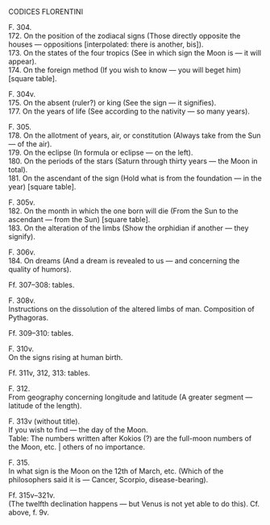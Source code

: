 CODICES FLORENTINI

F. 304.  
172. On the position of the zodiacal signs (Those directly opposite the houses — oppositions [interpolated: there is another, bis]).  
173. On the states of the four tropics (See in which sign the Moon is — it will appear).  
174. On the foreign method (If you wish to know — you will beget him) [square table].

F. 304v.  
175. On the absent (ruler?) or king (See the sign — it signifies).  
177. On the years of life (See according to the nativity — so many years).

F. 305.  
178. On the allotment of years, air, or constitution (Always take from the Sun — of the air).  
179. On the eclipse (In formula or eclipse — on the left).  
180. On the periods of the stars (Saturn through thirty years — the Moon in total).  
181. On the ascendant of the sign (Hold what is from the foundation — in the year) [square table].

F. 305v.  
182. On the month in which the one born will die (From the Sun to the ascendant — from the Sun) [square table].  
183. On the alteration of the limbs (Show the orphidian if another — they signify).

F. 306v.  
184. On dreams (And a dream is revealed to us — and concerning the quality of humors).

Ff. 307–308: tables.

F. 308v.  
Instructions on the dissolution of the altered limbs of man. Composition of Pythagoras.

Ff. 309–310: tables.

F. 310v.  
On the signs rising at human birth.

Ff. 311v, 312, 313: tables.

F. 312.  
From geography concerning longitude and latitude (A greater segment — latitude of the length).

F. 313v (without title).  
If you wish to find — the day of the Moon.  
Table: The numbers written after Kokios (?) are the full-moon numbers of the Moon, etc. | others of no importance.

F. 315.  
In what sign is the Moon on the 12th of March, etc. (Which of the philosophers said it is — Cancer, Scorpio, disease-bearing).

Ff. 315v–321v.  
<Continuation of the poem of John Camaterus> (The twelfth declination happens — but Venus is not yet able to do this). Cf. above, f. 9v.
